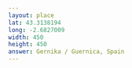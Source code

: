 ```yaml
---
layout: place
lat: 43.3138194
long: -2.6827009
width: 450
height: 450
answer: Gernika / Guernica, Spain
---
```

